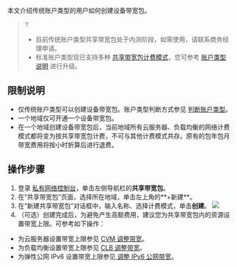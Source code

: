 本文介绍传统账户类型的用户如何创建设备带宽包。
>?
>- 目前传统账户类型共享带宽包处于内测阶段，如需使用，请联系商务经理申请。
>- 标准账户类型现已支持多种 [共享带宽包计费模式](https://cloud.tencent.com/document/product/684/15255)，您可参考 [账户类型说明](https://cloud.tencent.com/document/product/1199/49090#judge) 进行升级。
>

## 限制说明
- 仅传统账户类型可以创建设备带宽包。账户类型判断方式参见 [判断账户类型](https://cloud.tencent.com/document/product/1199/49090#judge)。
- 一个地域仅可开通一个设备带宽包。
- 在一个地域创建设备带宽包后，当前地域所有云服务器、负载均衡的网络计费模式都将变为按共享带宽包计费，不可与其他计费模式共存。原有的包年包月带宽费用将按小时折算后进行退费。

## 操作步骤
1. 登录 [私有网络控制台](https://console.cloud.tencent.com/vpc/vpc?rid=1)，单击左侧导航栏的**共享带宽包**。
2. 在“共享带宽包”页面，选择所在地域，单击左上角的**+新建**。
3. 在“新建共享带宽包”对话框中，输入名称、选择计费模式，单击**创建**。
![](https://main.qcloudimg.com/raw/e66c64800e048d9d42238d79fb24199f.png)
4. （可选）创建完成后，为避免产生高额费用，建议您为共享带宽包内的资源设置带宽上限。可参考如下操作：
 - 为云服务器设置带宽上限参见 [CVM 调整带宽](https://cloud.tencent.com/document/product/213/15517#.E6.93.8D.E4.BD.9C.E6.AD.A5.E9.AA.A4)。
 - 为负载均衡设置带宽上限参见 [CLB 调整带宽](https://cloud.tencent.com/document/product/214/52050#.E8.B0.83.E6.95.B4.E5.B8.A6.E5.AE.BD)。
 - 为弹性公网 IPv6 设置带宽上限参见[ 调整 IPv6 公网带宽](https://cloud.tencent.com/document/product/1142/38141#.E8.B0.83.E6.95.B4-ipv6-.E5.85.AC.E7.BD.91.E5.B8.A6.E5.AE.BD)。
